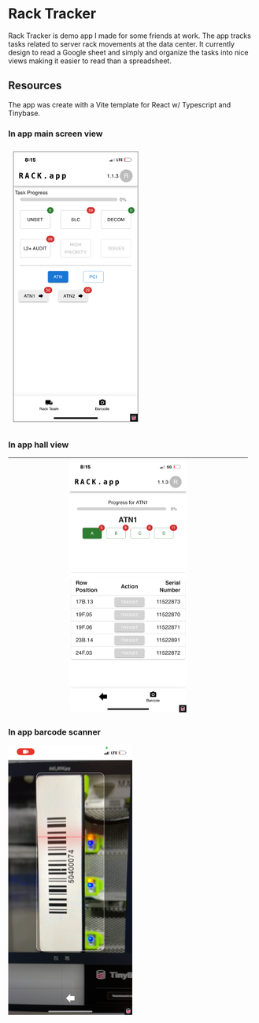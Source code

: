 # Rack Tracker

Rack Tracker is demo app I made for some friends at work. The app tracks tasks related to server rack movements at the data center.
It currently design to read a Google sheet and simply and organize the tasks into nice views making it easier to read than a spreadsheet.

## Resources 

The app was create with a Vite template for React w/ Typescript and Tinybase.

### In app main screen view
<kbd> <img width="50%" alt="image" src="https://github.com/xmarkas/rack-tracker/blob/main/public/image2.png?raw=true" style="border: 1px solid gray; margin: 10px;">

### In app hall view
| <img width="50%" alt="image" src="https://github.com/xmarkas/rack-tracker/blob/main/public/image1.png?raw=true">
|-

### In app barcode scanner
<img width="50%" alt="image" src="https://github.com/xmarkas/rack-tracker/blob/main/public/image0.png?raw=true">